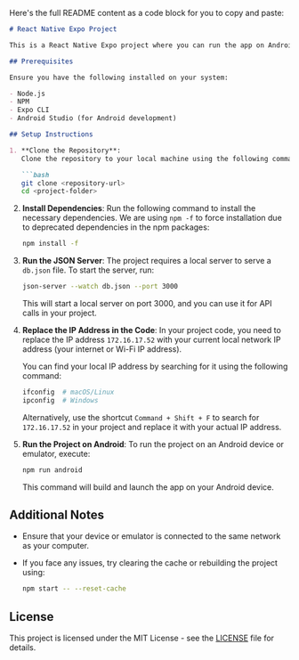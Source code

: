 
Here's the full README content as a code block for you to copy and paste:

```markdown
# React Native Expo Project

This is a React Native Expo project where you can run the app on Android and set up a local server to serve a `db.json` file.

## Prerequisites

Ensure you have the following installed on your system:

- Node.js
- NPM
- Expo CLI
- Android Studio (for Android development)

## Setup Instructions

1. **Clone the Repository**:
   Clone the repository to your local machine using the following command:

   ```bash
   git clone <repository-url>
   cd <project-folder>
   ```

2. **Install Dependencies**:
   Run the following command to install the necessary dependencies. We are using `npm -f` to force installation due to deprecated dependencies in the npm packages:

   ```bash
   npm install -f
   ```

3. **Run the JSON Server**:
   The project requires a local server to serve a `db.json` file. To start the server, run:

   ```bash
   json-server --watch db.json --port 3000
   ```

   This will start a local server on port 3000, and you can use it for API calls in your project.

4. **Replace the IP Address in the Code**:
   In your project code, you need to replace the IP address `172.16.17.52` with your current local network IP address (your internet or Wi-Fi IP address).

   You can find your local IP address by searching for it using the following command:

   ```bash
   ifconfig  # macOS/Linux
   ipconfig  # Windows
   ```

   Alternatively, use the shortcut `Command + Shift + F` to search for `172.16.17.52` in your project and replace it with your actual IP address.

5. **Run the Project on Android**:
   To run the project on an Android device or emulator, execute:

   ```bash
   npm run android
   ```

   This command will build and launch the app on your Android device.

## Additional Notes

- Ensure that your device or emulator is connected to the same network as your computer.
- If you face any issues, try clearing the cache or rebuilding the project using:

  ```bash
  npm start -- --reset-cache
  ```

## License

This project is licensed under the MIT License - see the [LICENSE](LICENSE) file for details.
```
